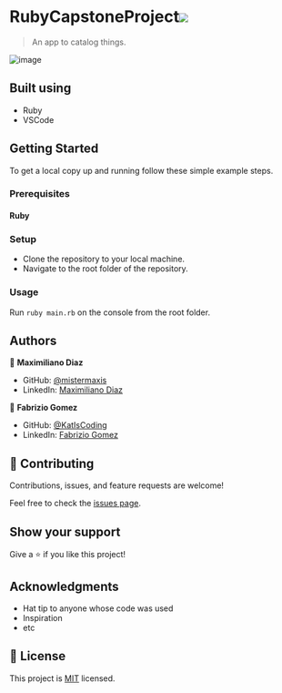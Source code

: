 # RubyCapstoneProject![](https://img.shields.io/badge/Microverse-blueviolet)

> An app to catalog things.

![image](https://cdn.discordapp.com/attachments/637141086334222369/936301136225398856/unknown.png)

## Built using

- Ruby
- VSCode

## Getting Started

To get a local copy up and running follow these simple example steps.

### Prerequisites
#### Ruby

### Setup
- Clone the repository to your local machine.
- Navigate to the root folder of the repository.

### Usage
Run `ruby main.rb` on the console from the root folder.

## Authors

👤 **Maximiliano Diaz**

- GitHub: [@mistermaxis](https://github.com/mistermaxis)
- LinkedIn: [Maximiliano Diaz](https://linkedin.com/in/mistermaxis)

👤 **Fabrizio Gomez**

- GitHub: [@KatIsCoding](https://github.com/KatIsCoding)
- LinkedIn: [Fabrizio Gomez](https://www.linkedin.com/in/fabrizio-gr)

## 🤝 Contributing

Contributions, issues, and feature requests are welcome!

Feel free to check the [issues page](../../issues/).

## Show your support

Give a ⭐️ if you like this project!

## Acknowledgments

- Hat tip to anyone whose code was used
- Inspiration
- etc

## 📝 License

This project is [MIT](https://mit-license.org/) licensed.
